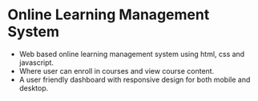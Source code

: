 # Online Learning Management System
- Web based online learning management system using html, css and javascript.
- Where user can enroll in courses and view course content.
- A user friendly dashboard with responsive design for both mobile and desktop.
